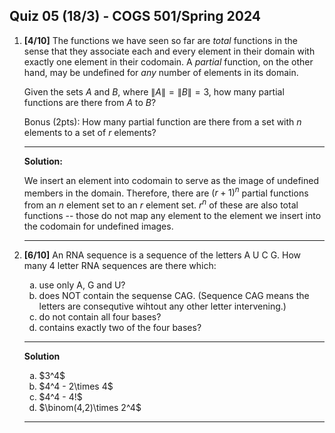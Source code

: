 Quiz 05 (18/3) - COGS 501/Spring 2024
------------------------------------

1. **[4/10]** The functions we have seen so far are _total_ functions in the
   sense that they associate each and every element in their domain with exactly
   one element in their codomain. A _partial_ function, on the other hand, may
   be undefined for _any_ number of elements in its domain.

   Given the sets $A$ and $B$, where $\|A\|=\|B\|=3$, how many partial functions are there
   from $A$ to $B$?

   Bonus (2pts): How many partial function are there from a set with $n$ elements to a set of $r$ elements?


    -----------------------

    **Solution:**

    We insert an element into codomain to serve as the image of undefined members in the
    domain. Therefore, there are $(r+1)^n$ partial functions from an $n$
    element set to an $r$ element set.  $r^n$ of these are also total functions
    -- those do not map any element to the element we insert into the codomain
    for undefined images.

    -----------------------

1. **[6/10]** An RNA sequence is a sequence of the letters A U C G. How many 4 letter RNA sequences are there which:
   <ol type='a'>
        <li> use only A, G and U? </li>
        <li> does NOT contain the sequense CAG. (Sequence CAG means the letters are consequtive wihtout any other letter intervening.)</li>
        <li> do not contain all four bases?</li>
        <li> contains exactly two of the four bases?</li>
   </ol>

   -------------------------

   **Solution**

   <ol type='a'>
        <li> $3^4$ </li>
        <li> $4^4 - 2\times 4$</li>
        <li> $4^4 - 4!$ </li>
        <li> $\binom(4,2)\times 2^4$</li>
   </ol>


   -------------------------

